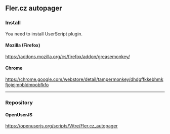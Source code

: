 Fler.cz autopager
-----------------

### Install
You need to install UserScript plugin.

#### Mozilla (Firefox)
https://addons.mozilla.org/cs/firefox/addon/greasemonkey/

#### Chrome
https://chrome.google.com/webstore/detail/tampermonkey/dhdgffkkebhmkfjojejmpbldmpobfkfo

---

### Repository

#### OpenUserJS
https://openuserjs.org/scripts/Vitre/Fler.cz_autopager

